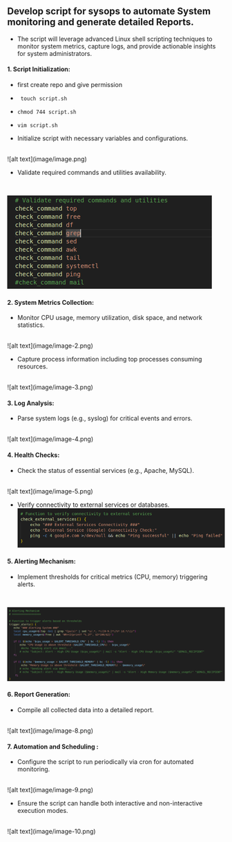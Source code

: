 ##  Develop script for sysops to automate System monitoring and generate detailed Reports.

+ The script will leverage advanced Linux shell scripting techniques to monitor system metrics, capture logs, and provide actionable insights for system administrators.

#### 1. Script Initialization:
 
  + first create repo and give permission 
  +  ` touch script.sh`
  +   ` chmod 744 script.sh ` 
  +   ` vim script.sh `

  + Initialize script with necessary variables and configurations. 
  <br>
  ![alt text](image/image.png)

   + Validate required commands and utilities availability.
   <br>

  ![alt text](image/image-1.png)

#### 2. System Metrics Collection:

   + Monitor CPU usage, memory utilization, disk space, and network statistics.
   <br>
   ![alt text](image/image-2.png)

   + Capture process information including top processes consuming resources.
   <br>
   ![alt text](image/image-3.png)

#### 3. Log Analysis:
  
   + Parse system logs (e.g., syslog) for critical events and errors.
   <br>
    ![alt text](image/image-4.png)

#### 4. Health Checks:
   + Check the status of essential services (e.g., Apache, MySQL).
  <br>
    ![alt text](image/image-5.png)

   + Verify connectivity to external services or databases.
    <br>
    ![alt text](image/image-6.png)

#### 5. Alerting Mechanism:
   
  + Implement thresholds for critical metrics (CPU, memory) triggering alerts.
  <br>
  
  ![alt text](image/image-7.png)  


#### 6. Report Generation:
   + Compile all collected data into a detailed report.
   <br>
   ![alt text](image/image-8.png)


#### 7. Automation and Scheduling :
  + Configure the script to run periodically via cron for automated monitoring.
  <br>
  ![alt text](image/image-9.png)

  + Ensure the script can handle both interactive and non-interactive execution modes.
  <br>
  ![alt text](image/image-10.png)